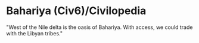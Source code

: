 # Bahariya (Civ6)/Civilopedia

"West of the Nile delta is the oasis of Bahariya. With access, we could trade with the Libyan tribes."